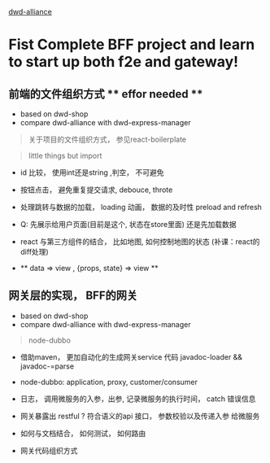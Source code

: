 [dwd-alliance](#internal)

# Fist Complete BFF project and learn to start up both f2e and gateway!

## 前端的文件组织方式  ** effor needed **
+ based on dwd-shop
+ compare dwd-alliance with dwd-express-manager

> 关于项目的文件组织方式， 参见react-boilerplate


> little things but import
+ id 比较， 使用int还是string ,判空， 不可避免
+ 按钮点击， 避免重复提交请求, debouce, throte
+ 处理跳转与数据的加载， loading 动画， 数据的及时性 preload and refresh
+ Q: 先展示给用户页面(目前是这个, 状态在store里面) 还是先加载数据

+ react 与第三方组件的结合， 比如地图, 如何控制地图的状态 (补课：react的diff处理)
+ ** data => view , {props, state} => view **


## 网关层的实现， BFF的网关 
+ based on dwd-shop
+ compare dwd-alliance with dwd-express-manager

> node-dubbo 
+ 借助maven， 更加自动化的生成网关service 代码 javadoc-loader && javadoc-=parse
+ node-dubbo: application, proxy, customer/consumer

+ 日志， 调用微服务的入参，出参, 记录微服务的执行时间， catch 错误信息
+ 网关暴露出 restful ? 符合语义的api 接口， 参数校验以及传递入参 给微服务
+ 如何与文档结合， 如何测试， 如何路由
+ 网关代码组织方式
